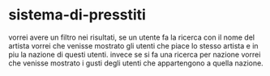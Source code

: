 # sistema-di-presstiti  

vorrei avere un filtro nei risultati, se un utente fa la ricerca con il nome del artista vorrei che venisse mostrato gli utenti che piace lo stesso artista e in piu la nazione di questi utenti. invece se si fa una ricerca per nazione vorrei che venisse mostrato i gusti degli utenti che appartengono a quella nazione.
